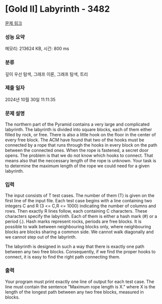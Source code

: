 # [Gold II] Labyrinth - 3482 

[문제 링크](https://www.acmicpc.net/problem/3482) 

### 성능 요약

메모리: 213624 KB, 시간: 800 ms

### 분류

깊이 우선 탐색, 그래프 이론, 그래프 탐색, 트리

### 제출 일자

2024년 10월 30일 11:11:35

### 문제 설명

<p>The northern part of the Pyramid contains a very large and complicated labyrinth. The labyrinth is divided into square blocks, each of them either filled by rock, or free. There is also a little hook on the floor in the center of every free block. The ACM have found that two of the hooks must be connected by a rope that runs through the hooks in every block on the path between the connected ones. When the rope is fastened, a secret door opens. The problem is that we do not know which hooks to connect. That means also that the neccessary length of the rope is unknown. Your task is to determine the maximum length of the rope we could need for a given labyrinth.</p>

### 입력 

 <p>The input consists of T test cases. The number of them (T) is given on the first line of the input file. Each test case begins with a line containing two integers C and R (3 <= C,R <= 1000) indicating the number of columns and rows. Then exactly R lines follow, each containing C characters. These characters specify the labyrinth. Each of them is either a hash mark (#) or a period (.). Hash marks represent rocks, periods are free blocks. It is possible to walk between neighbouring blocks only, where neighbouring blocks are blocks sharing a common side. We cannot walk diagonally and we cannot step out of the labyrinth.</p>

<p>The labyrinth is designed in such a way that there is exactly one path between any two free blocks. Consequently, if we find the proper hooks to connect, it is easy to find the right path connecting them.</p>

### 출력 

 <p>Your program must print exactly one line of output for each test case. The line must contain the sentence "Maximum rope length is X." where X is the length of the longest path between any two free blocks, measured in blocks.</p>

